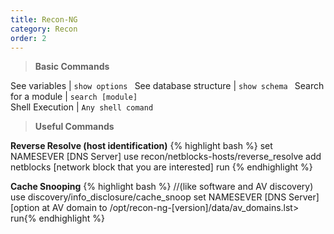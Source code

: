 ```yaml
---
title: Recon-NG 
category: Recon
order: 2
---
```


> **Basic Commands** 

See variables	| <code>show options </code>
See database structure	| <code>show schema </code>
Search for a module	| <code>search [module] </code>
Shell Execution	| <code>Any shell comand</code>

> **Useful Commands**

**Reverse Resolve (host identification)**
{% highlight bash %}
set NAMESEVER [DNS Server] use recon/netblocks-hosts/reverse_resolve
add netblocks [network block that you are interested]
run
{% endhighlight %}

**Cache Snooping** 
{% highlight bash %}
//(like software and AV discovery) 
use discovery/info_disclosure/cache_snoop
set NAMESEVER [DNS Server] 
[option at AV domain to /opt/recon-ng-[version]/data/av_domains.lst>
run{% endhighlight %}
